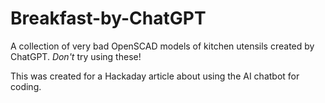 # Breakfast-by-ChatGPT
A collection of very bad OpenSCAD models of kitchen utensils created by ChatGPT. *Don't* try using these!

This was created for a Hackaday article about using the AI chatbot for coding.
